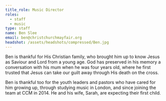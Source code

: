```yaml
---
title_role: Music Director
roles:
  - staff
  - music
type: staff
name: Ben Slee
email: ben@christchurchmayfair.org
headshot: /assets/headshots/compressed/Ben.jpg
---
```

Ben is thankful for His Christian family, who brought him up to know Jesus as Saviour and Lord from a young age. God has preserved in his memory a conversation with his mum when he was four years old, where he first trusted that Jesus can take our guilt away through His death on the cross.

Ben is thankful too for the youth leaders and pastors who have cared for him growing up, through studying music in London, and since joining the team at CCM in 2014. He and his wife, Sarah, are expecting their first child.
